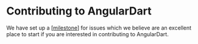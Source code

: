 # Contributing to AngularDart

We have set up a [[milestone][communityMilestone]] for issues which we believe are an excellent
place to start if you are interested in contributing to AngularDart.

[communityMilestone]: https://github.com/angular/angular.dart/issues?milestone=13&state=open
